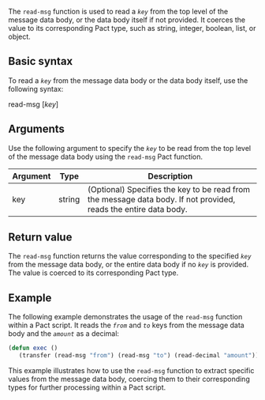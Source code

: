 The `read-msg` function is used to read a *`key`* from the top level of the message data body, or the data body itself if not provided. It coerces the value to its corresponding Pact type, such as string, integer, boolean, list, or object.

## Basic syntax

To read a *`key`* from the message data body or the data body itself, use the following syntax:

read-msg [*key*]

## Arguments

Use the following argument to specify the *`key`* to be read from the top level of the message data body using the `read-msg` Pact function.

| Argument | Type | Description |
| --- | --- | --- |
| key | string | (Optional) Specifies the key to be read from the message data body. If not provided, reads the entire data body. |

## Return value

The `read-msg` function returns the value corresponding to the specified *`key`* from the message data body, or the entire data body if no *`key`* is provided. The value is coerced to its corresponding Pact type.

## Example

The following example demonstrates the usage of the `read-msg` function within a Pact script. It reads the *`from`* and *`to`* keys from the message data body and the *`amount`* as a decimal:

```lisp
(defun exec ()
   (transfer (read-msg "from") (read-msg "to") (read-decimal "amount")))
```

This example illustrates how to use the `read-msg` function to extract specific values from the message data body, coercing them to their corresponding types for further processing within a Pact script.
